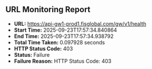 ## URL Monitoring Report

- **URL:** https://api-gw1-prod1.fisglobal.com/gw/v1/health
- **Start Time:** 2025-09-23T17:57:34.840864
- **End Time:** 2025-09-23T17:57:34.938792
- **Total Time Taken:** 0.097928 seconds
- **HTTP Status Code:** 403
- **Status:** Failure
- **Failure Reason:** HTTP Status Code: 403
